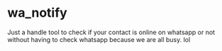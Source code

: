 # wa_notify
Just a handle tool to check if your contact is online on whatsapp or not without having to check whatsapp because we are all busy. lol
